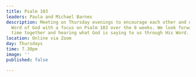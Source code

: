 ```yaml
---
title: Psalm 103
leaders: Paula and Michael Barnes
description: Meeting on Thursday evenings to encourage each other and dive into the
  Word of God with a focus on Psalm 103 over the 8 weeks. We look forward to spending
  time together and hearing what God is saying to us through His Word.
location: Online via Zoom
day: Thursdays
time: 7.30pm
image: ''
published: false

---
```

